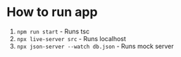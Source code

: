 # How to run app

1. `npm run start` - Runs tsc
2. `npx live-server src` - Runs localhost
3. `npx json-server --watch db.json` - Runs mock server
